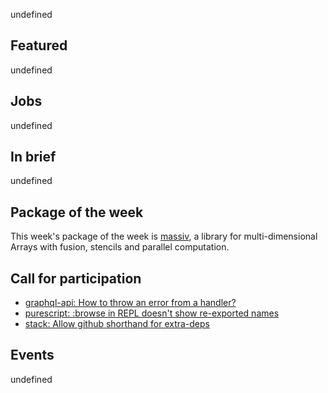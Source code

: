 <!-- 2018-02-22 -->

undefined

## Featured

undefined

## Jobs

undefined

## In brief

undefined

## Package of the week

This week's package of the week is [massiv](https://hackage.haskell.org/package/massiv),
a library for multi-dimensional Arrays with fusion, stencils and parallel computation.

## Call for participation

-   [graphql-api: How to throw an error from a handler?](https://github.com/haskell-graphql/graphql-api/issues/172)
-   [purescript: :browse in REPL doesn't show re-exported names](https://github.com/purescript/purescript/issues/3247)
-   [stack: Allow github shorthand for extra-deps](https://github.com/commercialhaskell/stack/issues/3873)

## Events

undefined
